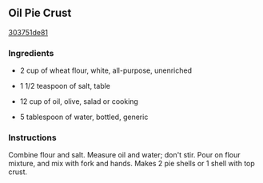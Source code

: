 ## Oil Pie Crust

[303751de81](http://www.food.com/recipe/oil-pie-crust-332586)

### Ingredients

 - 2 cup of wheat flour, white, all-purpose, unenriched

 - 1 1/2 teaspoon of salt, table

 - 12 cup of oil, olive, salad or cooking

 - 5 tablespoon of water, bottled, generic

### Instructions

Combine flour and salt. Measure oil and water; don't stir. Pour on flour mixture, and mix with fork and hands. Makes 2 pie shells or 1 shell with top crust.